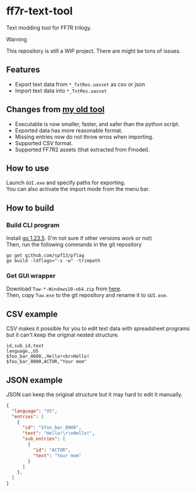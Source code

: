 # ff7r-text-tool

Text modding tool for FF7R trilogy.

> [!warning]
> This repository is still a WIP project. There are might be tons of issues.

## Features

- Export text data from `*_TxtRes.uasset` as csv or json
- Import text data into `*_TxtRes.uasset`

## Changes from [my old tool](https://github.com/matyamod/FF7R_text_mod_tools)

- Executable is now smaller, faster, and safer than the python script.
- Exported data has more reasonable format.
- Missing entries now do not throw erros when importing.
- Supported CSV format.
- Supported FF7R2 assets (that extracted from Fmodel).

## How to use

Launch `GUI.exe` and specify paths for exporting.  
You can also activate the import mode from the menu bar.

## How to build

### Build CLI program

Install [go 1.23.5](https://go.dev/doc/install). (I'm not sure if other versions work or not)  
Then, run the following commands in the git repository

```
go get github.com/spf13/pflag
go build -ldflags="-s -w" -trimpath
```

### Get GUI wrapper

Download `Tuw-*-Windows10-x64.zip` from [here](https://github.com/matyalatte/tuw/releases).  
Then, copy `Tuw.exe` to the git repository and rename it to `GUI.exe`.


## CSV example

CSV makes it possible for you to edit text data with spreadsheet programs but it can't keep the original nested structure.

```
id,sub_id,text
language,,US
$foo_bar_0000,,Hello!<br>Hello!
$foo_bar_0000,ACTOR,"Your mom"
```

## JSON example

JSON can keep the original structure but it may hard to edit it manually.

```json
{
  "language": "US",
  "entries": [
    {
      "id": "$foo_bar_0000",
      "text": "Hello!\r\nHello!",
      "sub_entries": [
        {
          "id": "ACTOR",
          "text": "Your mom"
        }
      ]
    },
  ]
}
```
